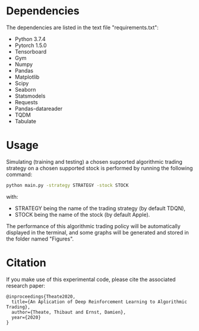 # Dependencies

The dependencies are listed in the text file "requirements.txt":
* Python 3.7.4
* Pytorch 1.5.0
* Tensorboard
* Gym
* Numpy
* Pandas
* Matplotlib
* Scipy
* Seaborn
* Statsmodels
* Requests
* Pandas-datareader
* TQDM
* Tabulate




# Usage

Simulating (training and testing) a chosen supported algorithmic trading strategy on a chosen supported stock is performed by running the following command:

```bash
python main.py -strategy STRATEGY -stock STOCK
```

with:
* STRATEGY being the name of the trading strategy (by default TDQN),
* STOCK being the name of the stock (by default Apple).

The performance of this algorithmic trading policy will be automatically displayed in the terminal, and some graphs will be generated and stored in the folder named "Figures".



# Citation

If you make use of this experimental code, please cite the associated research paper:

```
@inproceedings{Theate2020,
  title={An Aplication of Deep Reinforcement Learning to Algorithmic Trading},
  author={Theate, Thibaut and Ernst, Damien},
  year={2020}
}
```
